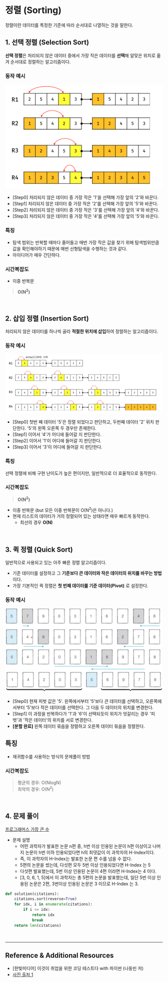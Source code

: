 # 정렬 (Sorting)
정렬이란 데이터를 특정한 기준에 따라 순서대로 나열하는 것을 말한다.
<br>

## 1. 선택 정렬 (Selection Sort)
**선택 정렬**은 처리되지 않은 데이터 중에서 가장 작은 데이터를 **선택**해 알맞은 위치로 옮겨 순서대로 정렬하는 알고리즘이다.

### 동작 예시
![](./img/Sort_1.png)
* [Step0] 처리되지 않은 데이터 중 가장 작은 '1'을 선택해 가장 앞의 '2'와 바꾼다.
* [Step1] 처리되지 않은 데이터 중 가장 작은 '2'를 선택해 가장 앞의 '5'와 바꾼다.
* [Step2] 처리되지 않은 데이터 중 가장 작은 '3'를 선택해 가장 앞의 '4'와 바꾼다.
* [Step3] 처리되지 않은 데이터 중 가장 작은 '4'를 선택해 가장 앞의 '5'와 바꾼다.

### 특징
* 탐색 범위는 반복할 때마다 줄어들고 매번 가장 작은 값을 찾기 위해 탐색범위만큼 값을 확인해야하기 때문에 매번 선형탐색을 수행하는 것과 같다.
* 아이디어가 매우 간단하다.

### 시간복잡도
* 이중 반복문
> **O(N<sup>2</sup>)**

<br>

## 2. 삽입 정렬 (Insertion Sort)
처리되지 않은 데이터를 하나씩 골라 **적절한 위치에 삽입**하여 정렬하는 알고리즘이다.

### 동작 예시
![](./img/Sort_2.png)
* [Step0] 첫번 째 데이터 '5'은 정렬 되었다고 판단하고, 두번째 데이터 '2' 위치 판단한다. '5'의 왼쪽 오른쪽 두 경우만 존재한다.
* [Step1] 이어서 '4'가 어디에 들어갈 지 판단한다.
* [Step2] 이어서 '1'이 어디에 들어갈 지 판단한다.
* [Step3] 이어서 '3'이 어디에 들어갈 지 판단한다.

### 특징
선택 정렬에 비해 구현 난이도가 높은 편이지만, 일반적으로 더 효율적으로 동작한다.

### 시간복잡도
> **O(N<sup>2</sup>)**
* 이중 반복문 (but 모든 이중 반복문이 O(N<sup>2</sup>)은 아니다.)
* 현재 리스트의 데이터가 거의 정렬되어 있는 상태라면 매우 빠르게 동작한다.
    * 최선의 경우 **O(N)**

<br>

## 3. 퀵 정렬 (Quick Sort)
일반적으로 사용되고 있는 아주 빠른 정렬 알고리즘이다.
* 기준 데이터를 설정하고 그 **기준보다 큰 데이터와 작은 데이터의 위치를 바꾸는 방법**이다.
* 가장 기본적인 퀵 정렬은 **첫 번째 데이터를 기준 데이터(Pivot)** 로 설정한다.

### 동작 예시
![](./img/Sort_3.png)
* [Step0] 현재 피벗 값은 '5'. 왼쪽에서부터 '5'보다 큰 데이터를 선택하고, 오른쪽에서부터 '5'보다 작은 데이터를 선택한다. 그 다음 두 데이터의 위치를 변경한다.
* [Step1] 이 과정을 반복하다가 '1'과 '6'이 선택되듯이 위치가 엇갈리는 경우 '피벗'과 '작은 데이터'의 위치를 서로 변경한다.
* **[분할 완료]** 왼쪽 데이터 묶음을 정렬하고 오른쪽 데이터 묶음을 정렬한다.
## 특징
* 재귀함수를 사용하는 방식의 문제풀이 방법

### 시간복잡도
> 평균의 경우: O(NlogN) <br>
> 최악의 경우: O(N<sup>2</sup>)

<br>

## 4. 문제 풀이
[프로그래머스 가장 큰 수](https://programmers.co.kr/learn/courses/30/lessons/42746)

* 문제 설명
    * 어떤 과학자가 발표한 논문 n편 중, h번 이상 인용된 논문이 h편 이상이고 나머지 논문이 h번 이하 인용되었다면 h의 최댓값이 이 과학자의 H-Index이다.  
    * 즉, 이 과학자의 H-Index는 발표한 논문 편 수를 넘을 수 없다.  
    * 5편의 논문을 썼는데, 다섯편 모두 5번 이상 인용되었다면 H-Index 는 5
    * 다섯편 발표했는데, 5번 이상 인용된 논문이 4편 이라면 H-Index는 4 이다. 
    * [3, 0, 6, 1, 5]에서 이 과학자는 총 5편의 논문을 발표했는데,  일단 5번 이상 인용된 논문은 2편,  3번이상 인용된 논문은 3 이므로 H-Index 는 3. 



```python 
def solution(citations):
    citations.sort(reverse=True)
    for idx, i in enumerate(citations):
        if i <= idx:
            return idx
            break
    return len(citations)
```


<br>

---
## Reference & Additional Resources
* [한빛미디어] 이것이 취업을 위한 코딩 테스트다 with 파이썬 (나동빈 저)
* [사진 출처 1](https://velog.io/@kim-jaemin420/%EC%95%8C%EA%B3%A0%EB%A6%AC%EC%A6%98%EC%84%A0%ED%83%9D-%EC%A0%95%EB%A0%AC%EA%B3%BC-%EC%82%BD%EC%9E%85-%EC%A0%95%EB%A0%AC)
